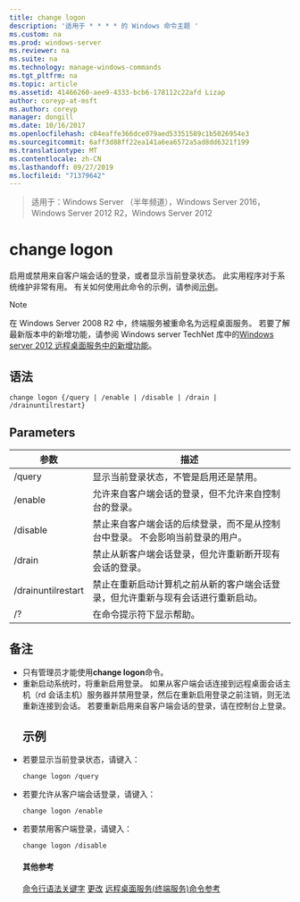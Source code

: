 ```yaml
---
title: change logon
description: '适用于 * * * * 的 Windows 命令主题 '
ms.custom: na
ms.prod: windows-server
ms.reviewer: na
ms.suite: na
ms.technology: manage-windows-commands
ms.tgt_pltfrm: na
ms.topic: article
ms.assetid: 41466260-aee9-4333-bcb6-178112c22afd Lizap
author: coreyp-at-msft
ms.author: coreyp
manager: dongill
ms.date: 10/16/2017
ms.openlocfilehash: c04eaffe366dce079aed53351589c1b5026954e3
ms.sourcegitcommit: 6aff3d88ff22ea141a6ea6572a5ad8dd6321f199
ms.translationtype: MT
ms.contentlocale: zh-CN
ms.lasthandoff: 09/27/2019
ms.locfileid: "71379642"
---
```

>适用于：Windows Server （半年频道），Windows Server 2016，Windows Server 2012 R2，Windows Server 2012

# <a name="change-logon"></a>change logon
启用或禁用来自客户端会话的登录，或者显示当前登录状态。
此实用程序对于系统维护非常有用。
有关如何使用此命令的示例，请参阅[示例](#BKMK_examples)。
> [!NOTE]
> 在 Windows Server 2008 R2 中，终端服务被重命名为远程桌面服务。 若要了解最新版本中的新增功能，请参阅 Windows server TechNet 库中的[Windows server 2012 远程桌面服务中的新增功能](https://technet.microsoft.com/library/hh831527)。
> ## <a name="syntax"></a>语法
> ```
> change logon {/query | /enable | /disable | /drain | /drainuntilrestart}
> ```
> ## <a name="parameters"></a>Parameters
> 
> |     参数      |                                                       描述                                                        |
> |--------------------|--------------------------------------------------------------------------------------------------------------------------|
> |       /query       |                             显示当前登录状态，不管是启用还是禁用。                              |
> |      /enable       |                              允许来自客户端会话的登录，但不允许来自控制台的登录。                              |
> |      /disable      |  禁止来自客户端会话的后续登录，而不是从控制台中登录。 不会影响当前登录的用户。   |
> |       /drain       |                 禁止从新客户端会话登录，但允许重新断开现有会话的登录。                 |
> | /drainuntilrestart | 禁止在重新启动计算机之前从新的客户端会话登录，但允许重新与现有会话进行重新启动。 |
> |         /?         |                                           在命令提示符下显示帮助。                                           |
> 
> ## <a name="remarks"></a>备注
> - 只有管理员才能使用**change logon**命令。
> - 重新启动系统时，将重新启用登录。 如果从客户端会话连接到远程桌面会话主机（rd 会话主机）服务器并禁用登录，然后在重新启用登录之前注销，则无法重新连接到会话。 若要重新启用来自客户端会话的登录，请在控制台上登录。
>   ## <a name="BKMK_examples"></a>示例
> - 若要显示当前登录状态，请键入：
>   ```
>   change logon /query
>   ```
> - 若要允许从客户端会话登录，请键入：
>   ```
>   change logon /enable
>   ```
> - 若要禁用客户端登录，请键入：
>   ```
>   change logon /disable
>   ```
>   #### <a name="additional-references"></a>其他参考
>   [命令行语法关键字](command-line-syntax-key.md)
>   [更改](change.md)
>   [远程桌面服务&#40;终端服务&#41;命令参考](remote-desktop-services-terminal-services-command-reference.md)
